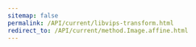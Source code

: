 ```yaml
---
sitemap: false
permalink: /API/current/libvips-transform.html
redirect_to: /API/current/method.Image.affine.html
---
```


